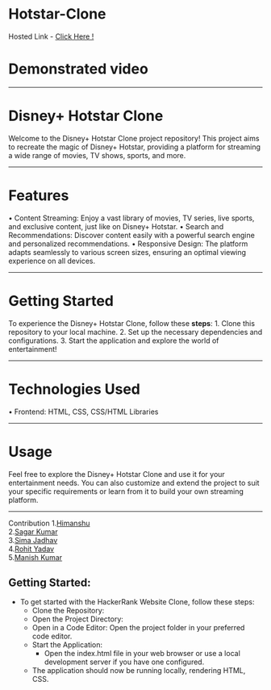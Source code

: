 <h1><b>Hotstar-Clone</b></h1>
<screenshot>
  
Hosted Link - <a href="https://saggyintoit.github.io/Disney-Hotstart/index.html"> Click Here ! </a>

</hr>

<h1>Demonstrated video </h1>
<hr>
  
<h1>Disney+ Hotstar Clone</h1>
Welcome to the Disney+ Hotstar Clone project repository! This project aims to recreate the magic of Disney+ Hotstar, providing a platform for streaming a wide range of movies, TV shows, sports, and more.
<hr>
<h1>Features</h1>
•	Content Streaming: Enjoy a vast library of movies, TV series, live sports, and exclusive content, just like on Disney+ Hotstar.
•	Search and Recommendations: Discover content easily with a powerful search engine and personalized recommendations.
•	Responsive Design: The platform adapts seamlessly to various screen sizes, ensuring an optimal viewing experience on all devices.
<hr>
<h1>Getting Started</h1>
To experience the Disney+ Hotstar Clone, follow these <b>steps</b>:
1.	Clone this repository to your local machine.
2.	Set up the necessary dependencies and configurations.
3.	Start the application and explore the world of entertainment!
<hr>
<h1>Technologies Used</h1>
•	Frontend: HTML, CSS, CSS/HTML Libraries
<hr>

<h1>Usage</h1>
Feel free to explore the Disney+ Hotstar Clone and use it for your entertainment needs. You can also customize and extend the project to suit your specific requirements or learn from it to build your own streaming platform.
<hr>
Contribution
1.<a href="https://github.com/Himanshu001-U">Himanshu</a>
<br>
2.<a href=" https://github.com/SaggyintoIT">Sagar Kumar </a>
<br>
3.<a href="https://github.com/simajadhav63">Sima Jadhav</a>
<br>
4.<a href="https://github.com/Rohityadavsky">Rohit Yadav</a>
<br>
5.<a href="https://github.com/Manish-Kumar-Ram">Manish Kumar</a>

## Getting Started:
- To get started with the HackerRank Website Clone, follow these steps:
  - Clone the Repository:
  - Open the Project Directory:
  - Open in a Code Editor: Open the project folder in your preferred code editor.
  - Start the Application:
       - Open the index.html file in your web browser or use a local development server if you have one configured.
  - The application should now be running locally, rendering HTML, CSS.


